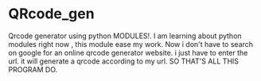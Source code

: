 # QRcode_gen
Qrcode generator using python MODULES!.
I am learning about python modules right now , this module ease my work. Now i don't have to search on google for an online qrcode generator website.
i just have to enter the url.
it will generate a qrcode according to my url. SO THAT'S ALL THIS PROGRAM DO.
